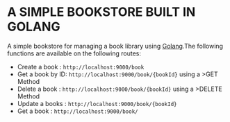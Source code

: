 # A SIMPLE BOOKSTORE BUILT IN GOLANG
 A simple bookstore for managing a book library using [Golang](https://go.dev/).The following functions are available on the following routes:
  - Create a book : `http://localhost:9000/book`
  - Get a book by ID: `http://localhost:9000/book/{bookId}` using a >GET Method
  - Delete a book : `http://localhost:9000/book/{bookId}` using a >DELETE Method
  - Update a books : `http://localhost:9000/book/{bookId}`
  - Get a book : `http://localhost:9000/book/`